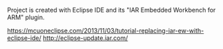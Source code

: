 Project is created with Eclipse IDE and its "IAR Embedded Workbench for ARM" plugin.

https://mcuoneclipse.com/2013/11/03/tutorial-replacing-iar-ew-with-eclipse-ide/
http://eclipse-update.iar.com/